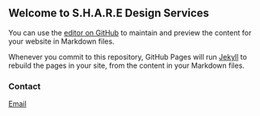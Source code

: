 ## Welcome to S.H.A.R.E Design Services

You can use the [editor on GitHub](https://github.com/SHARE-Design-Services/SHARE-Design-Services.github.io/edit/master/index.md) to maintain and preview the content for your website in Markdown files.

Whenever you commit to this repository, GitHub Pages will run [Jekyll](https://jekyllrb.com/) to rebuild the pages in your site, from the content in your Markdown files.

### Contact

[Email](info@sharedesignservices.com)
